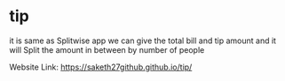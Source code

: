 # tip

it is same as Splitwise app we can give the total bill and tip amount and it will Split the amount in between by number of people


Website Link: https://saketh27github.github.io/tip/
